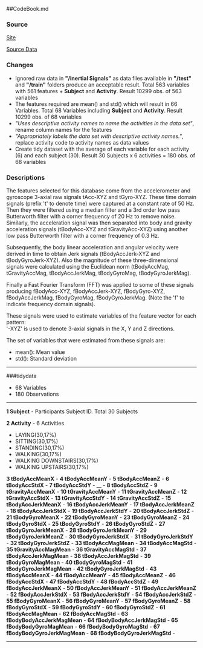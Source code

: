##CodeBook.md


### Source


[Site](http://archive.ics.uci.edu/ml/datasets/Human+Activity+Recognition+Using+Smartphones)

[Source Data](https://d396qusza40orc.cloudfront.net/getdata%2Fprojectfiles%2FUCI%20HAR%20Dataset.zip)


### Changes

* Ignored raw data in __"/Inertial Signals"__ as data files available in __"/test"__ and __"/train"__ folders produce an acceptable result.  Total 563 variables with 561 features + __Subject__ and __Activity__.  Result 10299 obs. of 563 variables
* The features required are mean() and std() which will result in 66 Variables.  Total 68 Variables including __Subject__ and __Activity__.  Result 10299 obs. of 68 variables
* _"Uses descriptive activity names to name the activities in the data set"_, rename column names for the features
* _"Appropriately labels the data set with descriptive activity names."_, replace activity code to activity names as data values
* Create tidy dataset with the average of each variable for each activity (6) and each subject (30).  Result 30 Subjects x 6 activities = 180 obs. of 68 variables

### Descriptions

The features selected for this database come from the accelerometer and gyroscope 3-axial raw signals tAcc-XYZ and tGyro-XYZ. These time domain signals (prefix 't' to denote time) were captured at a constant rate of 50 Hz. Then they were filtered using a median filter and a 3rd order low pass Butterworth filter with a corner frequency of 20 Hz to remove noise. Similarly, the acceleration signal was then separated into body and gravity acceleration signals (tBodyAcc-XYZ and tGravityAcc-XYZ) using another low pass Butterworth filter with a corner frequency of 0.3 Hz. 

Subsequently, the body linear acceleration and angular velocity were derived in time to obtain Jerk signals (tBodyAccJerk-XYZ and tBodyGyroJerk-XYZ). Also the magnitude of these three-dimensional signals were calculated using the Euclidean norm (tBodyAccMag, tGravityAccMag, tBodyAccJerkMag, tBodyGyroMag, tBodyGyroJerkMag). 

Finally a Fast Fourier Transform (FFT) was applied to some of these signals producing fBodyAcc-XYZ, fBodyAccJerk-XYZ, fBodyGyro-XYZ, fBodyAccJerkMag, fBodyGyroMag, fBodyGyroJerkMag. (Note the 'f' to indicate frequency domain signals). 

These signals were used to estimate variables of the feature vector for each pattern:  
'-XYZ' is used to denote 3-axial signals in the X, Y and Z directions.

The set of variables that were estimated from these signals are: 

* mean(): Mean value
* std(): Standard deviation


-----------

###tidydata


* 68 Variables
* 180 Observations

-----------

__1   Subject__ - Participants Subject ID.  Total 30 Subjects

__2   Activity__ - 6 Activities

* LAYING(30,17%)
* SITTING(30,17%)
* STANDING(30,17%)
* WALKING(30,17%)
* WALKING DOWNSTAIRS(30,17%)
* WALKING UPSTAIRS(30,17%)

__3   tBodyAccMeanX__ - 
__4   tBodyAccMeanY__ - 
__5   tBodyAccMeanZ__ - 
__6   tBodyAccStdX__ - 
__7   tBodyAccStdY__ - __ - 
__8   tBodyAccStdZ__ - 
__9   tGravityAccMeanX__ - 
__10  tGravityAccMeanY__ - 
__11  tGravityAccMeanZ__ - 
__12  tGravityAccStdX__ - 
__13  tGravityAccStdY__ - 
__14  tGravityAccStdZ__ - 
__15  tBodyAccJerkMeanX__ - 
__16  tBodyAccJerkMeanY__ - 
__17  tBodyAccJerkMeanZ__ - 
__18  tBodyAccJerkStdX__ - 
__19  tBodyAccJerkStdY__ - 
__20  tBodyAccJerkStdZ__ - 
__21  tBodyGyroMeanX__ - 
__22  tBodyGyroMeanY__ - 
__23  tBodyGyroMeanZ__ - 
__24  tBodyGyroStdX__ - 
__25  tBodyGyroStdY__ - 
__26  tBodyGyroStdZ__ - 
__27  tBodyGyroJerkMeanX__ - 
__28  tBodyGyroJerkMeanY__ - 
__29  tBodyGyroJerkMeanZ__ - 
__30  tBodyGyroJerkStdX__ - 
__31  tBodyGyroJerkStdY__ - 
__32  tBodyGyroJerkStdZ__ - 
__33  tBodyAccMagMean__ - 
__34  tBodyAccMagStd__ - 
__35  tGravityAccMagMean__ - 
__36  tGravityAccMagStd__ - 
__37  tBodyAccJerkMagMean__ - 
__38  tBodyAccJerkMagStd__ - 
__39  tBodyGyroMagMean__ - 
__40  tBodyGyroMagStd__ - 
__41  tBodyGyroJerkMagMean__ - 
__42  tBodyGyroJerkMagStd__ - 
__43  fBodyAccMeanX__ - 
__44  fBodyAccMeanY__ - 
__45  fBodyAccMeanZ__ - 
__46  fBodyAccStdX__ - 
__47  fBodyAccStdY__ - 
__48  fBodyAccStdZ__ - 
__49  fBodyAccJerkMeanX__ - 
__50  fBodyAccJerkMeanY__ - 
__51  fBodyAccJerkMeanZ__ - 
__52  fBodyAccJerkStdX__ - 
__53  fBodyAccJerkStdY__ - 
__54  fBodyAccJerkStdZ__ - 
__55  fBodyGyroMeanX__ - 
__56  fBodyGyroMeanY__ - 
__57  fBodyGyroMeanZ__ - 
__58  fBodyGyroStdX__ - 
__59  fBodyGyroStdY__ - 
__60  fBodyGyroStdZ__ - 
__61  fBodyAccMagMean__ - 
__62  fBodyAccMagStd__ - 
__63  fBodyBodyAccJerkMagMean__ - 
__64  fBodyBodyAccJerkMagStd__ - 
__65  fBodyBodyGyroMagMean__ - 
__66  fBodyBodyGyroMagStd__ - 
__67  fBodyBodyGyroJerkMagMean__ - 
__68  fBodyBodyGyroJerkMagStd__ - 

-----------